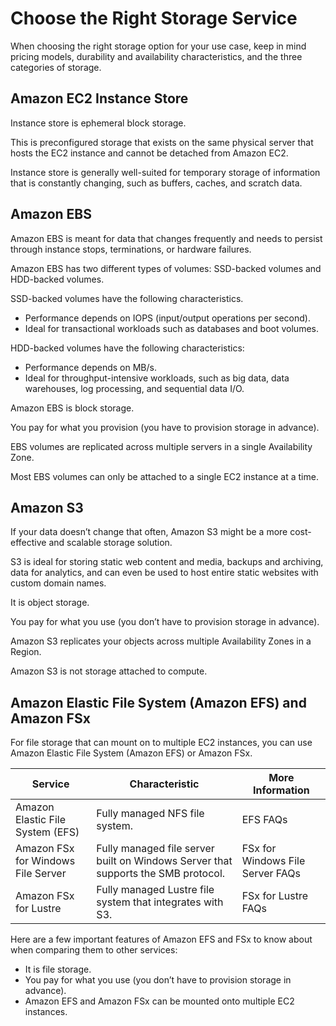 # Choose the Right Storage Service

When choosing the right storage option for your use case, keep in mind pricing models, durability and availability characteristics, and the three categories of storage. 

## Amazon EC2 Instance Store

Instance store is ephemeral block storage.

This is preconfigured storage that exists on the same physical server that hosts the EC2 instance and cannot be detached from Amazon EC2.

Instance store is generally well-suited for temporary storage of information that is constantly changing, such as buffers, caches, and scratch data.

## Amazon EBS

Amazon EBS is meant for data that changes frequently and needs to persist through instance stops, terminations, or hardware failures. 

Amazon EBS has two different types of volumes: SSD-backed volumes and HDD-backed volumes.

SSD-backed volumes have the following characteristics. 

- Performance depends on IOPS (input/output operations per second).
- Ideal for transactional workloads such as databases and boot volumes.

HDD-backed volumes have the following characteristics: 

- Performance depends on MB/s.
- Ideal for throughput-intensive workloads, such as big data, data warehouses, log processing, and sequential data I/O.

Amazon EBS is block storage.

You pay for what you provision (you have to provision storage in advance).

EBS volumes are replicated across multiple servers in a single Availability Zone.

Most EBS volumes can only be attached to a single EC2 instance at a time.


## Amazon S3

If your data doesn’t change that often, Amazon S3 might be a more cost-effective and scalable storage solution.

S3 is ideal for storing static web content and media, backups and archiving, data for analytics, and can even be used to host entire static websites with custom domain names.

It is object storage.

You pay for what you use (you don’t have to provision storage in advance).

Amazon S3 replicates your objects across multiple Availability Zones in a Region.

Amazon S3 is not storage attached to compute.


## Amazon Elastic File System (Amazon EFS) and Amazon FSx

For file storage that can mount on to multiple EC2 instances, you can use Amazon Elastic File System (Amazon EFS) or Amazon FSx.

| Service | Characteristic | More Information |
|---|---|---|
| Amazon Elastic File System (EFS) | Fully managed NFS file system. | EFS FAQs |
| Amazon FSx for Windows File Server | Fully managed file server built on Windows Server that supports the SMB protocol. | FSx for Windows File Server FAQs |
| Amazon FSx for Lustre | Fully managed Lustre file system that integrates with S3. | FSx for Lustre FAQs |

Here are a few important features of Amazon EFS and FSx to know about when comparing them to other services:

- It is file storage.
- You pay for what you use (you don’t have to provision storage in advance).
- Amazon EFS and Amazon FSx can be mounted onto multiple EC2 instances.